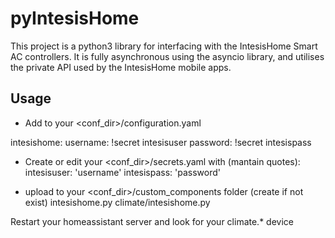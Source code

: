 # pyIntesisHome
This project is a python3 library for interfacing with the IntesisHome Smart AC controllers.
It is fully asynchronous using the asyncio library, and utilises the private API used by the IntesisHome mobile apps.

## Usage
  - Add to your  <conf_dir>/configuration.yaml
  
intesishome:
  username: !secret intesisuser
  password: !secret intesispass

  - Create or edit your <conf_dir>/secrets.yaml with (mantain quotes):
intesisuser: 'username'
intesispass: 'password'

  - upload to your <conf_dir>/custom_components folder (create if not exist)
  intesishome.py
  climate/intesishome.py
  
 Restart your homeassistant server and look for your climate.* device

